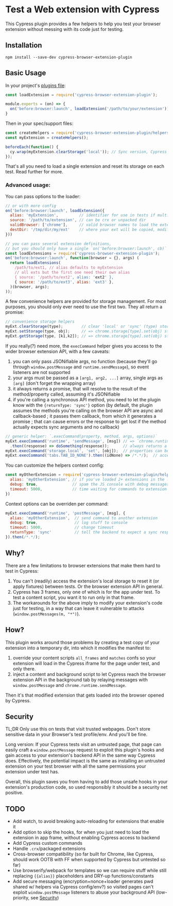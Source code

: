 # Test a Web extension with Cypress

This Cypress plugin provides a few helpers to help you test your browser extension without messing with its code just for testing.

## Installation

```
npm install --save-dev cypress-browser-extension-plugin
```

## Basic Usage

In your project's [plugins file](https://on.cypress.io/guides/guides/plugins.html):

```javascript
const loadExtension = require('cypress-browser-extension-plugin');

module.exports = (on) => {
  on('before:browser:launch', loadExtension('/path/to/your/extension'));
}
```

Then in your spec/support files:

```javascript
const createHelpers = require('cypress-browser-extension-plugin/helpers');
const myExtension = createHelpers();

beforeEach(function() {
  cy.wrap(myExtension.clearStorage('local')); // Sync version, Cypress waits on your command
});
```

That's all you need to load a single extension and reset its storage on each test. Read further for more.

### Advanced usage:

You can pass options to the loader:

```javascript
// or with more config
on('before:browser:launch', loadExtension({
  alias: 'myExtension',         // identifier for use in tests if multiple extensions
  source: '/path/to/extension', // can be crx or unpacked dir
  validBrowser: ['chrome'],     // valid browser names to load the extension to, null for all
  destDir: '/tmp/dir/my/ext'    // where your ext will be copied, modified and loaded into Chrome, defaults to ${os.tmpdir()}/${alias}
}))

// you can pass several extension definitions,
// but you should only have a single `on('before:browser:launch', cb)`
const loadExtensions = require('cypress-browser-extension-plugin');
on('before:browser:launch', function(browser = {}, args) (
  return loadExtensions(
    /path/to/ext1, // alias defaults to myExtension
    // all exts but the first one need their own alias
    { source: '/path/to/ext2', alias: 'ext2' }, 
    { source: '/path/to/ext3', alias: 'ext3' },
  )(browser, args);
));
```

A few convenience helpers are provided for storage management. For most purposes, you should only ever need to use the first two. They all return a promise:

```javascript
// convenience storage helpers
myExt.clearStorage(type);        // clear 'local' or 'sync' (type) storage
myExt.setStorage(type, obj);     // => chrome.storage[type].set(obj) storage ('local' or 'sync')
myExt.getStorage(type, [k1,k2]); // => chrome.storage[type].set(obj) storage ('local' or 'sync')
```

If you really(?) need more, the `execCommand` helper gives you access to the wider browser extension API, with a few caveats:

1. you can only pass JSONifiable args, no function (because they'll go through `window.postMessage` and `runtime.sendMessage`), so event listeners are not supported
2. your args must be passed as a `[arg1, arg2, ...]` array, single args as `[arg]` (don't forget the wrapping array)
3. it always returns a promise, that will resolve to the result of the method/property called, assuming it's JSONifiable
4. if you're calling a synchronous API method, you need to let the plugin know with the `{returnType: 'sync'}` option (by default, the plugin assumes the methods you're calling on the browser API are async and callback-based ; it passes them  callback, from which it generates a promise ; that can cause errors or the response to get lost if the method actually expects sync arguments and no callback)

```javascript
// generic helper: `.execCommand(property, method, args, options)`
myExt.execCommand('runtime', 'sendMessage', [msg]) // => `chrome.runtime.sendMessage(message)`
  .then((response) => doSomething(response));      // always returns a promise (JSONifiable response only), whether sync or async
myExt.execCommand('storage.local', 'set', [obj]);  // properties can be chained with a dotted name
myExt.execCommand('tabs.TAB_ID_NONE').then((idNone) => /*.*/);  // accessing a property, we don't pass a method or args arg => `chrome.tabs.TAB_ID_NONE`
```

You can customize the helpers context config:

```javascript
const myOtherExtension = require('cypress-browser-extension-plugin/helpers')({
  alias: 'myOtherExtension', // if you've loaded 2+ extensions in the loader w/ aliases, default 'myExtension'
  debug: true,               // spam the JS console with debug messages to debug issues, default false
  timeout: 5000,             // time waiting for commands to extension backend to reply, default to 2000
})
```

Context options can be overriden per command:

```javascript
myExt.execCommand('runtime', 'postMessage', [msg], {
  alias: 'myOtherExtension',  // send command to another extension
  debug: true,                // log stuff to console
  timeout: 5000,              // change timeout
  returnType: 'sync'          // tell the backend to expect a sync response from the method, rather than pass it a callback (default 'callback')
}).then(/*.*/);
```

## Why?

There are a few limitations to browser extensions that make them hard to test in Cypress:

1. You can't (readily) access the extension's local storage to reset it (or apply fixtures) between tests. Or the browser extension API in general.
2. Cypress has 3 frames, only one of which is for the app under test. To test a content script, you want it to run only in that frame.
3. The workarounds for the above imply to modify your extension's code just for testing, in a way that can leave it vulnerable to attacks (`window.postMessages(m, "*")`).

## How?

This plugin works around those problems by creating a test copy of your extension into a temporary dir, into which it modifies the manifest to:

1. override your content scripts `all_frames` and `matches` confs so your extension will load in the Cypress iframe for the page under test, and only there.
2. inject a content and background script to let Cypress reach the browser extension API in the background tab by relaying messages with `window.postMessage` and `chrome.runtime.sendMessage`.

Then it's that modified extension that gets loaded into the browser opened by Cypress.

## Security

TL;DR Only use this on tests that visit trusted webpages. Don't store sensitive data in your Browser's test profile/env. And you'll be fine.

Long version: If your Cypress tests visit an untrusted page, that page can easily craft a `window.postMessage` request to exploit this plugin's hooks and gain access to your extension's backend API in the same way Cypress does. Effectively, the potential impact is the same as installing an untrusted extension on your test browser with all the same permissions your extension under test has.

Overall, this plugin saves you from having to add those unsafe hooks in your extension's production code, so used responsibly it should be a security net positive.

## TODO

- Add watch, to avoid breaking auto-reloading for extensions that enable it
- Add option to skip the hooks, for when you just need to load the extension in app frame, without enabling Cypress access to backend
- Add Cypress custom commands
- Handle `.crx`/packaged extensions
- Cross-browser compatibility (so far built for Chrome, like Cypress, should work OOTB with FF when supported by Cypress but untested so far)
- Use browserify/webpack for templates so we can require stuff while still replacing `{{alias}}` placeholders and DRY-up functions/constants
- Add secure messaging (encryption+nonce+loader generates pwd shared w/ helpers via Cypress config/env?) so visited pages can't exploit `window.postMessage` listeners to abuse your background API (low-priority, see [Security](#security))
